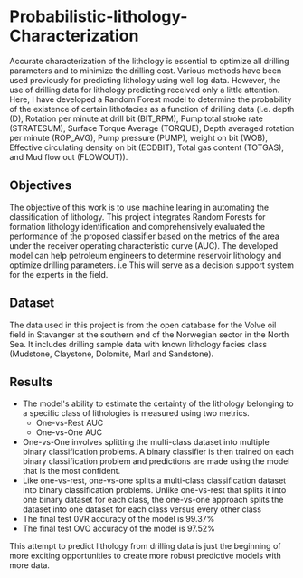 # Probabilistic-lithology-Characterization

Accurate characterization of the lithology is essential to optimize all drilling parameters and to minimize the drilling cost. Various methods have been used previously for predicting lithology using well log data. However, the use of drilling data for lithology predicting received only a little attention. Here, I have developed a Random Forest model to determine the probability of the existence of certain lithofacies as a function of drilling data (i.e. depth (D), Rotation per minute at drill bit  (BIT_RPM), Pump total stroke rate (STRATESUM), Surface Torque Average (TORQUE), Depth averaged rotation per minute (ROP_AVG), Pump pressure (PUMP),  weight on bit (WOB), Effective circulating density on bit (ECDBIT), Total gas content (TOTGAS), and Mud flow out (FLOWOUT)).


## Objectives

The objective of this work is to use machine learing in automating the classification of lithology. This project integrates Random Forests for formation lithology identification and comprehensively evaluated the performance of the proposed classifier based on the metrics of  the area under the receiver operating characteristic curve (AUC). The developed model can help petroleum engineers to determine reservoir lithology and optimize drilling parameters. i.e This will serve as a decision support system for the experts in the field.

## Dataset
The data used in this project is from the open database for the Volve oil field in Stavanger at the southern end of the Norwegian sector in the North Sea. It includes drilling sample data with known lithology facies class (Mudstone, Claystone, Dolomite, Marl and Sandstone). 

## Results
- The model's ability to estimate the certainty of the lithology belonging to a specific class of lithologies is measured using two metrics.
  - One-vs-Rest AUC
  - One-vs-One AUC
- One-vs-One involves splitting the multi-class dataset into multiple binary classification problems. A binary classifier is then trained on each binary classification problem and predictions are made using the model that is the most confident.
- Like one-vs-rest, one-vs-one splits a multi-class classification dataset into binary classification problems. Unlike one-vs-rest that splits it into one binary dataset for each class, the one-vs-one approach splits the dataset into one dataset for each class versus every other class
- The final test 0VR accuracy of the model is 99.37%
- The final test OVO accuracy of the model is 97.52%


This attempt to predict lithology from drilling data is just the beginning of more exciting opportunities to create more robust predictive models with more data.
